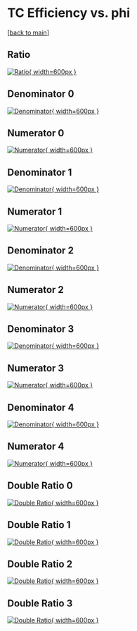 # TC Efficiency vs. phi

[[back to main](./)]



## Ratio

[![Ratio](../mtv/var/TC_base_211_1_eff_phi.png){ width=600px }](../mtv/var/TC_base_211_1_eff_phi.pdf)

## Denominator 0

[![Denominator](../mtv/den/TC_base_211_1_eff_phi_den0.png){ width=600px }](../mtv/den/TC_base_211_1_eff_phi_den0.pdf)

## Numerator 0

[![Numerator](../mtv/num/TC_base_211_1_eff_phi_num0.png){ width=600px }](../mtv/num/TC_base_211_1_eff_phi_num0.pdf)

## Denominator 1

[![Denominator](../mtv/den/TC_base_211_1_eff_phi_den1.png){ width=600px }](../mtv/den/TC_base_211_1_eff_phi_den1.pdf)

## Numerator 1

[![Numerator](../mtv/num/TC_base_211_1_eff_phi_num1.png){ width=600px }](../mtv/num/TC_base_211_1_eff_phi_num1.pdf)

## Denominator 2

[![Denominator](../mtv/den/TC_base_211_1_eff_phi_den2.png){ width=600px }](../mtv/den/TC_base_211_1_eff_phi_den2.pdf)

## Numerator 2

[![Numerator](../mtv/num/TC_base_211_1_eff_phi_num2.png){ width=600px }](../mtv/num/TC_base_211_1_eff_phi_num2.pdf)

## Denominator 3

[![Denominator](../mtv/den/TC_base_211_1_eff_phi_den3.png){ width=600px }](../mtv/den/TC_base_211_1_eff_phi_den3.pdf)

## Numerator 3

[![Numerator](../mtv/num/TC_base_211_1_eff_phi_num3.png){ width=600px }](../mtv/num/TC_base_211_1_eff_phi_num3.pdf)

## Denominator 4

[![Denominator](../mtv/den/TC_base_211_1_eff_phi_den4.png){ width=600px }](../mtv/den/TC_base_211_1_eff_phi_den4.pdf)

## Numerator 4

[![Numerator](../mtv/num/TC_base_211_1_eff_phi_num4.png){ width=600px }](../mtv/num/TC_base_211_1_eff_phi_num4.pdf)

## Double Ratio 0

[![Double Ratio](../mtv/ratio/TC_base_211_1_eff_phi_ratio0.png){ width=600px }](../mtv/ratio/TC_base_211_1_eff_phi_ratio0.pdf)

## Double Ratio 1

[![Double Ratio](../mtv/ratio/TC_base_211_1_eff_phi_ratio1.png){ width=600px }](../mtv/ratio/TC_base_211_1_eff_phi_ratio1.pdf)

## Double Ratio 2

[![Double Ratio](../mtv/ratio/TC_base_211_1_eff_phi_ratio2.png){ width=600px }](../mtv/ratio/TC_base_211_1_eff_phi_ratio2.pdf)

## Double Ratio 3

[![Double Ratio](../mtv/ratio/TC_base_211_1_eff_phi_ratio3.png){ width=600px }](../mtv/ratio/TC_base_211_1_eff_phi_ratio3.pdf)

